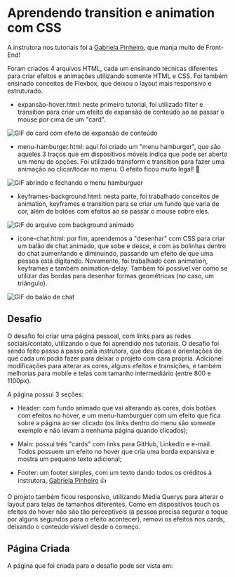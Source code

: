 # Aprendendo transition e animation com CSS
A instrutora nos tutoriais foi a [Gabriela Pinheiro](https://www.linkedin.com/in/gabrielapinheiro129/), que manja muito de Front-End!

Foram criados 4 arquivos HTML, cada um ensinando técnicas diferentes para criar efeitos e animações utilizando somente HTML e CSS. Foi também ensinado conceitos de Flexbox, que deixou o layout mais responsivo e estruturado.

- expansão-hover.html: neste primeiro tutorial, foi utilizado filter e transition para criar um efeito de expansão de conteúdo ao se passar o mouse por cima de um "card".

![GIF do card com efeito de expansão de conteúdo](https://user-images.githubusercontent.com/19349339/174101218-6f9a9db2-abf6-47d8-95dc-08ddb0a87b4a.gif)

- menu-hamburger.html: aqui foi criado um "menu hamburger", que são aqueles 3 traços que em dispositivos móveis indica que pode ser aberto um menu de opções. Foi utilizado transform e transition para fazer uma animação ao clicar/tocar no menu. O efeito ficou muito legal! 🙂

![GIF abrindo e fechando o menu hamburguer](https://user-images.githubusercontent.com/19349339/174101856-e6721d41-4122-4c6c-ba7b-bb04c6994587.gif)

- keyframes-background.html: nesta parte, foi trabalhado conceitos de animation, keyframes e transition para se criar um fundo que varia de cor, além de botões com efeitos ao se passar o mouse sobre eles.

![GIF do arquivo com background animado](https://user-images.githubusercontent.com/19349339/174099404-28d17ad4-053e-42c1-b8d0-58f31f088d12.gif)

- icone-chat.html: por fim, aprendemos a "desenhar" com CSS para criar um balão de chat animado, que sobe e desce, e com as bolinhas dentro do chat aumentando e diminuindo, passando um efeito de que uma pessoa está digitando. Novamente, foi trabalhado com animation, keyframes e também animation-delay. Também foi possível ver como se utilizar das bordas para desenhar formas geométricas (no caso, um triângulo).

![GIF do balão de chat](https://user-images.githubusercontent.com/19349339/174100326-03eb776f-a8e0-4506-b109-097bf691ce3f.gif)

## Desafio
O desafio foi criar uma página pessoal, com links para as redes sociais/contato, utilizando o que foi aprendido nos tutoriais. O desafio foi sendo feito passo a passo pela instrutora, que deu dicas e orientações do que cada um podia fazer para deixar o projeto com cara própria. Adicionei modificações para alterar as cores, alguns efeitos e transições, e também melhorias para mobile e telas com tamanho intermediário (entre 800 e 1100px).

A página possui 3 seções:

- Header: com fundo animado que vai alterando as cores, dois botões com efeitos no hover, e um menu-hamburguer com um efeito que fica sobre a página ao ser clicado (os links dentro do menu são somente exemplo e não levam a nenhuma página quando clicados);

- Main: possui três "cards" com links para GitHub, LinkedIn e e-mail. Todos possuem um efeito no hover que cria uma borda expansiva e mostra um pequeno texto adicional;

- Footer: um footer simples, com um texto dando todos os créditos à instrutora, [Gabriela Pinheiro](https://www.linkedin.com/in/gabrielapinheiro129/) 👍

O projeto também ficou responsivo, utilizando Media Querys para alterar o layout para telas de tamanhos diferentes. Como em dispositivos touch os efeitos do hover não são tão perceptíveis (a pessoa precisa segurar o toque por alguns segundos para o efeito acontecer), removi os efeitos nos cards, deixando o conteúdo visível desde o começo.

## Página Criada
A página que foi criada para o desafio pode ser vista em: 
